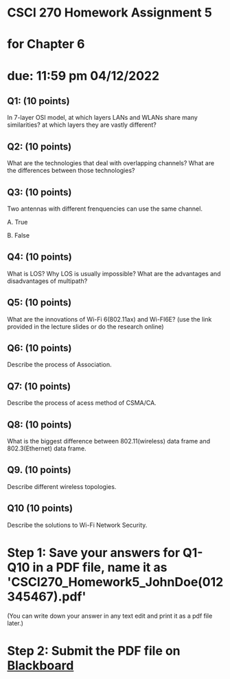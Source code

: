 # CSCI 270 Homework Assignment 5
# for Chapter 6
# due: 11:59 pm  04/12/2022

## Q1: (10 points)
In 7-layer OSI model, at which layers LANs and WLANs share many similarities? at which layers they are vastly different?

## Q2: (10 points)
What are the technologies that deal with overlapping channels? What are the differences between those technologies?

## Q3: (10 points)
Two antennas with different frenquencies can use the same channel.

A. True

B. False

## Q4: (10 points)
What is LOS? Why LOS is usually impossible? What are the advantages and disadvantages of multipath?

## Q5: (10 points)
What are the innovations of Wi-Fi 6(802.11ax) and Wi-FI6E? (use the link provided in the lecture slides or do the research online)


## Q6: (10 points)
Describe the process of Association.


## Q7: (10 points)
Describe the process of acess method of CSMA/CA.

## Q8: (10 points)
What is the biggest difference between 802.11(wireless) data frame and 802.3(Ethernet) data frame.

## Q9. (10 points)
Describe different wireless topologies.

## Q10 (10 points)
Describe the solutions to Wi-Fi Network Security.

# Step 1: Save your answers for Q1-Q10 in a PDF file, name it as 'CSCI270_Homework5_JohnDoe(012345467).pdf' 
(You can write down your answer in any text edit and print it as a pdf file later.)

# Step 2: Submit the PDF file on [Blackboard](https://blackboard.sau.edu)

